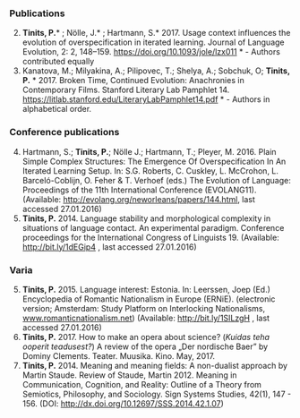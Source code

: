 ### Publications

2. **Tinits, P.*** ; Nölle, J.* ; Hartmann, S.* 2017. Usage context influences the evolution of 	overspecification in iterated learning. Journal of Language Evolution, 2: 2, 148–159. 	https://doi.org/10.1093/jole/lzx011 * - Authors contributed equally
3. Kanatova, M.; Milyakina, A.; Pilipovec, T.; Shelya, A.; Sobchuk, O; **Tinits, P.** * 2017. Broken Time, Continued Evolution: Anachronies in Contemporary Films. Stanford Literary Lab Pamphlet 14. 	https://litlab.stanford.edu/LiteraryLabPamphlet14.pdf * - Authors in alphabetical order. 	

### Conference publications

4. Hartmann, S.; **Tinits, P.**; Nölle J.; Hartmann, T.; Pleyer, M. 2016. Plain Simple Complex Structures: The 	Emergence Of Overspecification In An Iterated Learning Setup. In: S.G. Roberts, C. Cuskley, L. 	McCrohon, L. Barceló-Coblijn, O. Feher & T. Verhoef (eds.) The 	Evolution of Language: 	Proceedings of the 11th International Conference (EVOLANG11). (Available: 	http://evolang.org/neworleans/papers/144.html, last accessed 27.01.2016)
6. **Tinits, P.** 2014. Language stability and morphological complexity in situations of language contact. An 	experimental paradigm. Conference proceedings for the International Congress of Linguists 19. 	 (Available: http://bit.ly/1dEGip4 , last accessed 27.01.2016)

### Varia

5. **Tinits, P.** 2015. Language interest: Estonia. In: Leerssen, Joep (Ed.) Encyclopedia of Romantic 	Nationalism in Europe (ERNiE). (electronic version; Amsterdam: Study Platform on Interlocking 	Nationalisms, www.romanticnationalism.net) (Available: http://bit.ly/1SILzgH , last accessed 	27.01.2016)
8. **Tinits, P.** 2017. How to make an opera about science? (*Kuidas teha ooperit teadusest?*) A review of the opera „Der nordische Baer” by Dominy Clements. Teater. Muusika. Kino. May, 2017.
7. **Tinits, P.** 2014. Meaning and meaning fields: A non-dualist approach by Martin Staude. Review of 	Staude, Martin 2012. Meaning in Communication, Cognition, and Reality: Outline of a Theory 	from Semiotics, Philosophy, and Sociology. Sign Systems Studies, 42(1), 147 - 156. (DOI: 	http://dx.doi.org/10.12697/SSS.2014.42.1.07)
<!--{: reversed="reversed"}-->



